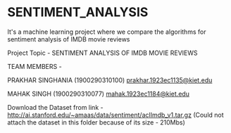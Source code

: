 # SENTIMENT_ANALYSIS
It's a machine learning project where we compare the algorithms for sentiment analysis of IMDB movie reviews

Project Topic - SENTIMENT ANALYSIS OF IMDB MOVIE REVIEWS

TEAM MEMBERS -

PRAKHAR SINGHANIA (1900290310100)
prakhar.1923ec1135@kiet.edu

MAHAK SINGH (1900290310077)
mahak.1923ec1184@kiet.edu

Download the Dataset from link - http://ai.stanford.edu/~amaas/data/sentiment/aclImdb_v1.tar.gz
(Could not attach the dataset in this folder because of its size - 210Mbs)
